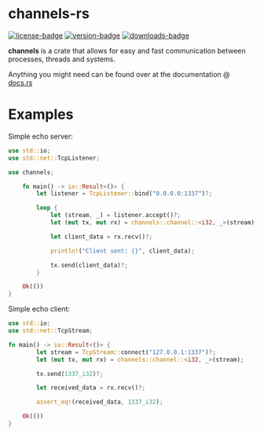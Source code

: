 [crates-io]: https://crates.io/crates/channels

[license-badge]: https://img.shields.io/crates/l/channels?style=for-the-badge
[version-badge]: https://img.shields.io/crates/v/channels?style=for-the-badge
[downloads-badge]: https://img.shields.io/crates/d/channels?style=for-the-badge

# **channels-rs**

[![license-badge]][crates-io]
[![version-badge]][crates-io]
[![downloads-badge]][crates-io]

**channels** is a crate that allows for easy and fast communication between processes, threads and systems.

Anything you might need can be found over at the documentation @ [docs.rs](https://docs.rs/channels)

# Examples

Simple echo server:

```rust
use std::io;
use std::net::TcpListener;

use channels;

	fn main() -> io::Result<()> {
		let listener = TcpListener::bind("0.0.0.0:1337")?;

		loop {
			let (stream, _) = listener.accept()?;
			let (mut tx, mut rx) = channels::channel::<i32, _>(stream);

			let client_data = rx.recv()?;

			println!("Client sent: {}", client_data);

			tx.send(client_data)?;
		}

 	Ok(())
}
```

Simple echo client:

```rust
use std::io;
use std::net::TcpStream;

fn main() -> io::Result<()> {
		let stream = TcpStream::connect("127.0.0.1:1337")?;
		let (mut tx, mut rx) = channels::channel::<i32, _>(stream);

		tx.send(1337_i32)?;

		let received_data = rx.recv()?;

		assert_eq!(received_data, 1337_i32);

	Ok(())
}
```
